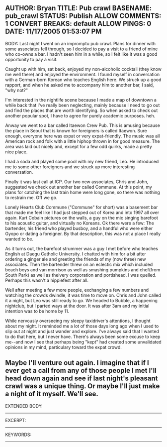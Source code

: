 AUTHOR: Bryan
TITLE: Pub crawl
BASENAME: pub_crawl
STATUS: Publish
ALLOW COMMENTS: 1
CONVERT BREAKS: __default__
ALLOW PINGS: 0
DATE: 11/17/2005 01:53:07 PM
-----
BODY:
Last night I went on an impromptu pub crawl. Plans for dinner with some associates fell through, so I decided to pay a visit to a friend of mine who co-owns a bar. I hadn't seen him in a while, so I felt like it was a good opportunity to pay a visit.

Caught up with him, sat back, enjoyed my non-alcoholic cocktail (they know me well there) and enjoyed the environment. I found myself in conversation with a German-born Korean who teaches English here. We struck up a good rapport, and when he asked me to accompany him to another bar, I said, "why not?"

I'm interested in the nightlife scene because I made a map of downtown a while back that I've really been neglecting, mainly because I need to go out and find the places that are worth identifying. So when asked to check out another popular spot, I have to agree for purely academic purposes. heh.

Anway we went to a bar called Itaewon Crew Pub. This is amusing because the place in Seoul that is known for foreigners is called Itaewon. Sure enough, everyone here was expat or very expat-friendly. The music was all American rock and folk with a little hiphop thrown in for good measure. The area was laid out nicely and, except for a few odd quirks, made a pretty nice place.

I had a soda and played some pool with my new friend, Leo. He introduced me to some other foreigners and we struck up more interesting conversation.

Finally it was last call at ICP. Our two new associates, Chris and John, suggested we check out another bar called Commune. At this point, my plans for catching the last train home were long gone, so there was nothing to restrain me. Off we go.

Lonely Hearts Club Commune ("Commune" for short) was a basement bar that made me feel like I had just stepped out of Korea and into 1997 all over again. Kurt Cobain pictures on the walls, a guy on the mic singing barefoot to his acoustic guitar, and virtually no Koreans. Ok there were a few: The bartender, his friend who played busboy, and a handful who were either Gyopo or dating a foreigner. By that description, this was not a place I really wanted to be.

As it turns out, the barefoot strummer was a guy I met before who teaches English at Daegu Catholic University. I chatted with him for a bit after ordering a ginger ale and greeting the friends of my (now three) new associates. Then the bartender threw on an eclectic mix which included beach boys and van morrison as well as smashing pumpkins and chef(from South Park) as well as theivery corporation and portishead. I was quelled. Perhaps this wasn't a hippiefest after all.

Well after meeting a few more people, exchanging a few numbers and watching the crowds dwindle, it was time to move on. Chris and John called it a night, but Leo was still ready to go. We headed to Bubble, a happening nightclub, but I parted ways at the door. It was after 3am and my initial intention was to be home by 11.

While nervously overseeing my sleepy taxidriver's attentions, I thought about my night. It reminded me a lot of those days long ago when I used to slip out at night and just wander and explore. I've always said that I wanted to do that here, but I never have. There's always been some excuse to keep me--and now I see that perhaps being "kept" had created some unvalidated opinions in my mind, particulary toward the expat crowd.

Maybe I'll venture out again. I imagine that if I ever get a call from any of those people I met I'll head down again and see if last night's pleasant crawl was a unique thing. Or maybe I'll just make a night of it myself. We'll see.
-----
EXTENDED BODY:

-----
EXCERPT:

-----
KEYWORDS:

-----


